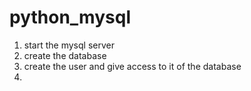 # python_mysql

1) start the mysql server
2) create the database
3) create the user and give access to it of the database
4) 